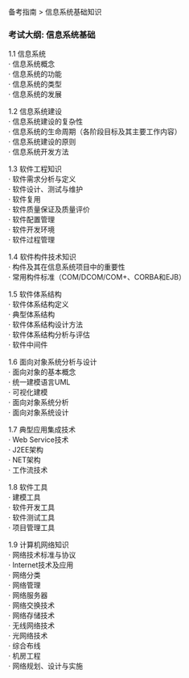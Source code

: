 备考指南 > 信息系统基础知识

### 考试大纲: 信息系统基础

1.1 信息系统  
· 信息系统概念  
· 信息系统的功能  
· 信息系统的类型  
· 信息系统的发展  

1.2 信息系统建设  
· 信息系统建设的复杂性  
· 信息系统的生命周期（各阶段目标及其主要工作内容）  
· 信息系统建设的原则  
· 信息系统开发方法  

1.3 软件工程知识  
· 软件需求分析与定义  
· 软件设计、测试与维护  
· 软件复用  
· 软件质量保证及质量评价  
· 软件配置管理  
· 软件开发环境  
· 软件过程管理  

1.4 软件构件技术知识  
· 构件及其在信息系统项目中的重要性  
· 常用构件标准（COM/DCOM/COM+、CORBA和EJB）  

1.5 软件体系结构  
· 软件体系结构定义  
· 典型体系结构  
· 软件体系结构设计方法  
· 软件体系结构分析与评估  
· 软件中间件  

1.6 面向对象系统分析与设计  
· 面向对象的基本概念  
· 统一建模语言UML   
· 可视化建模  
· 面向对象系统分析  
· 面向对象系统设计  

1.7 典型应用集成技术  
· Web Service技术  
· J2EE架构  
· NET架构  
· 工作流技术  

1.8 软件工具  
· 建模工具  
· 软件开发工具  
· 软件测试工具  
· 项目管理工具  

1.9 计算机网络知识  
· 网络技术标准与协议  
· Internet技术及应用  
· 网络分类  
· 网络管理  
· 网络服务器  
· 网络交换技术  
· 网络存储技术  
· 无线网络技术  
· 光网络技术  
· 综合布线  
· 机房工程  
· 网络规划、设计与实施  






